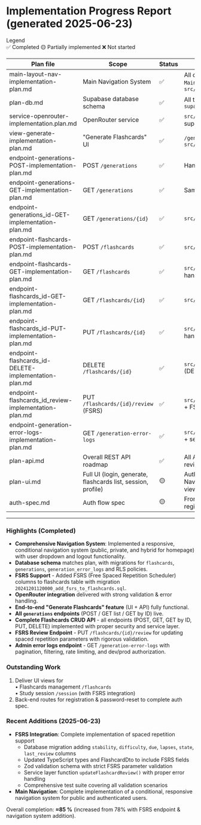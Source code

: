 # Implementation Progress Report (generated 2025-06-23)

Legend  
✅ Completed 🟡 Partially implemented ❌ Not started

| Plan file                                             | Scope                                                        | Status | Evidence                                                                                                         |
| ----------------------------------------------------- | ------------------------------------------------------------ | ------ | ---------------------------------------------------------------------------------------------------------------- |
| main-layout-nav-implementation-plan.md                | Main Navigation System                                       | ✅     | All components created (`PublicHeader`, `MainHeader`, `HybridHeader`, `UserNav` etc.) in `src/components/layout` |
| plan-db.md                                            | Supabase database schema                                     | ✅     | All tables & RLS policies present in `supabase/migrations/*`                                                     |
| service-openrouter-implementation.plan.md             | OpenRouter service                                           | ✅     | `src/lib/services/openrouter.service.ts` + supporting types                                                      |
| view-generate-implementation-plan.md                  | "Generate Flashcards" UI                                     | ✅     | `/generate` page and all components in `src/components/flashcard-generation`                                     |
| endpoint-generations-POST-implementation-plan.md      | POST `/generations`                                          | ✅     | Handler in `src/app/api/generations/route.ts`                                                                    |
| endpoint-generations-GET-implementation-plan.md       | GET `/generations`                                           | ✅     | Same file – GET handler                                                                                          |
| endpoint-generations_id-GET-implementation-plan.md    | GET `/generations/{id}`                                      | ✅     | `src/app/api/generations/[id]/route.ts`                                                                          |
| endpoint-flashcards-POST-implementation-plan.md       | POST `/flashcards`                                           | ✅     | `src/app/api/flashcards/route.ts` (POST)                                                                         |
| endpoint-flashcards-GET-implementation-plan.md        | GET `/flashcards`                                            | ✅     | `src/app/api/flashcards/route.ts` (GET handler)                                                                  |
| endpoint-flashcards_id-GET-implementation-plan.md     | GET `/flashcards/{id}`                                       | ✅     | `src/app/api/flashcards/[id]/route.ts`                                                                           |
| endpoint-flashcards_id-PUT-implementation-plan.md     | PUT `/flashcards/{id}`                                       | ✅     | `src/app/api/flashcards/[id]/route.ts` (PUT handler)                                                             |
| endpoint-flashcards_id-DELETE-implementation-plan.md  | DELETE `/flashcards/{id}`                                    | ✅     | `src/app/api/flashcards/[id]/route.ts` (DELETE handler) + service layer                                          |
| endpoint-flashcards_id_review-implementation-plan.md  | PUT `/flashcards/{id}/review` (FSRS)                         | ✅     | `src/app/api/flashcards/[id]/review/route.ts` + FSRS migration + service layer                                   |
| endpoint-generation-error-logs-implementation-plan.md | GET `/generation-error-logs`                                 | ✅     | `src/app/api/generation-error-logs/route.ts` + service + schema + test data                                      |
| plan-api.md                                           | Overall REST API roadmap                                     | ✅     | All API endpoints completed including FSRS review endpoint                                                       |
| plan-ui.md                                            | Full UI (login, generate, flashcards list, session, profile) | 🟡     | Auth, Generate, Profile views & Main Navigation shipped; Flashcards list, session views not yet                  |
| auth-spec.md                                          | Auth flow spec                                               | 🟡     | Front-end forms, login/logout flow & API exist; registration / reset APIs missing                                |

---

### Highlights (Completed)

- **Comprehensive Navigation System**: Implemented a responsive, conditional navigation system (public, private, and hybrid for homepage) with user dropdown and logout functionality.
- **Database schema** matches plan, with migrations for `flashcards`, `generations`, `generation_error_logs` and RLS policies.
- **FSRS Support** - Added FSRS (Free Spaced Repetition Scheduler) columns to flashcards table with migration `20241201120000_add_fsrs_to_flashcards.sql`.
- **OpenRouter integration** delivered with strong validation & error handling.
- **End-to-end "Generate Flashcards" feature** (UI + API) fully functional.
- **All `generations` endpoints** (POST / GET list / GET by ID) live.
- **Complete Flashcards CRUD API** - all endpoints (POST, GET, GET by ID, PUT, DELETE) implemented with proper security and service layer.
- **FSRS Review Endpoint** - PUT `/flashcards/{id}/review` for updating spaced repetition parameters with rigorous validation.
- **Admin error logs endpoint** - GET `/generation-error-logs` with pagination, filtering, rate limiting, and dev/prod authorization.

### Outstanding Work

1. Deliver UI views for  
   • Flashcards management `/flashcards`  
   • Study session `/session` (with FSRS integration)
2. Back-end routes for registration & password-reset to complete auth spec.

### Recent Additions (2025-06-23)

- **FSRS Integration**: Complete implementation of spaced repetition support
  - Database migration adding `stability`, `difficulty`, `due`, `lapses`, `state`, `last_review` columns
  - Updated TypeScript types and FlashcardDto to include FSRS fields
  - Zod validation schema with strict FSRS parameter validation
  - Service layer function `updateFlashcardReview()` with proper error handling
  - Comprehensive test suite covering all validation scenarios
- **Main Navigation**: Complete implementation of a conditional, responsive navigation system for public and authenticated users.

Overall completion: **≈85 %** (increased from 78% with FSRS endpoint & navigation system addition).
